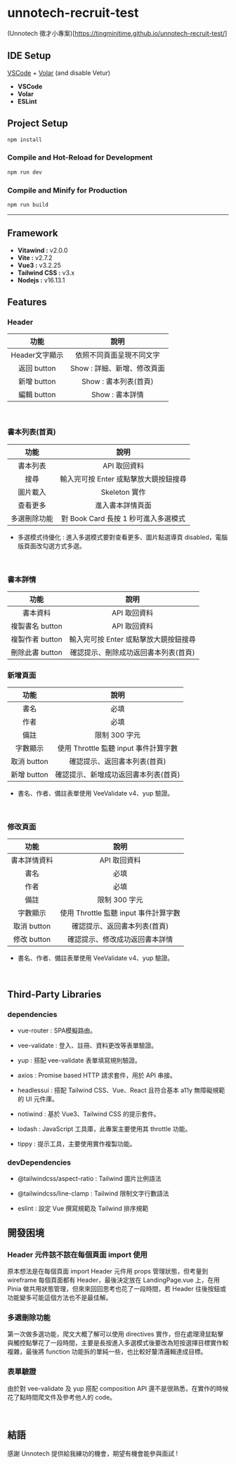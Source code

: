 # unnotech-recruit-test

(Unnotech 徵才小專案)[https://tingminitime.github.io/unnotech-recruit-test/]

## IDE Setup

[VSCode](https://code.visualstudio.com/) + [Volar](https://marketplace.visualstudio.com/items?itemName=Vue.volar) (and disable Vetur)

- **VSCode**
- **Volar**
- **ESLint**

## Project Setup

```sh
npm install
```

### Compile and Hot-Reload for Development

```sh
npm run dev
```

### Compile and Minify for Production

```sh
npm run build
```

---

## Framework
- **Vitawind :** v2.0.0
- **Vite :** v2.7.2
- **Vue3 :** v3.2.25
- **Tailwind CSS :** v3.x
- **Nodejs :** v16.13.1

## Features
### Header
| 功能 | 說明 |
|:----:|:----------:|
| Header文字顯示 | 依照不同頁面呈現不同文字 |
| 返回 button | Show : 詳細、新增、修改頁面 |
| 新增 button | Show : 書本列表(首頁) |
| 編輯 button | Show : 書本詳情 |

<br>

### 書本列表(首頁)
| 功能 | 說明 |
|:----:|:----------:|
| 書本列表 | API 取回資料 |
| 搜尋 | 輸入完可按 Enter 或點擊放大鏡按鈕搜尋 |
| 圖片載入 | Skeleton 實作 |
| 查看更多 | 進入書本詳情頁面 |
| 多選刪除功能 | 對 Book Card 長按 1 秒可進入多選模式 |

* 多選模式待優化 : 進入多選模式要對查看更多、圖片點選導頁 disabled，電腦版頁面改勾選方式多選。
<br>

### 書本詳情
| 功能 | 說明 |
|:----:|:----------:|
| 書本資料 | API 取回資料 |
| 複製書名 button | API 取回資料 |
| 複製作者 button | 輸入完可按 Enter 或點擊放大鏡按鈕搜尋 |
| 刪除此書 button | 確認提示、刪除成功返回書本列表(首頁) |

### 新增頁面
| 功能 | 說明 |
|:----:|:----------:|
| 書名 | 必填 |
| 作者 | 必填 |
| 備註 | 限制 300 字元 |
| 字數顯示 | 使用 Throttle 監聽 input 事件計算字數 |
| 取消 button | 確認提示、返回書本列表(首頁) |
| 新增 button | 確認提示、新增成功返回書本列表(首頁) |

* 書名、作者、備註表單使用 VeeValidate v4、yup 驗證。
<br>

### 修改頁面
| 功能 | 說明 |
|:----:|:----------:|
| 書本詳情資料 | API 取回資料 |
| 書名 | 必填 |
| 作者 | 必填 |
| 備註 | 限制 300 字元 |
| 字數顯示 | 使用 Throttle 監聽 input 事件計算字數 |
| 取消 button | 確認提示、返回書本列表(首頁) |
| 修改 button | 確認提示、修改成功返回書本詳情 |

* 書名、作者、備註表單使用 VeeValidate v4、yup 驗證。
<br>

## Third-Party Libraries
### dependencies
- vue-router :
  SPA模擬路由。

- vee-validate : 
  登入、註冊、資料更改等表單驗證。

- yup : 
  搭配 vee-validate 表單填寫規則驗證。

- axios : 
  Promise based HTTP 請求套件，用於 API 串接。

- headlessui : 
  搭配 Tailwind CSS、Vue、React 且符合基本 a11y 無障礙規範的 UI 元件庫。

- notiwind :
  基於 Vue3、Tailwind CSS 的提示套件。

- lodash :
  JavaScript 工具庫，此專案主要使用其 throttle 功能。

- tippy :
  提示工具，主要使用實作複製功能。

### devDependencies
- @tailwindcss/aspect-ratio :
  Tailwind 圖片比例語法

- @tailwindcss/line-clamp :
  Tailwind 限制文字行數語法

- eslint :
  設定 Vue 撰寫規範及 Tailwind 排序規範


## 開發困境
### Header 元件該不該在每個頁面 import 使用
原本想法是在每個頁面 import Header 元件用 props 管理狀態，但考量到 wireframe 每個頁面都有 Header，最後決定放在 LandingPage.vue 上，在用 Pinia 做共用狀態管理，但來來回回思考也花了一段時間，若 Header 往後按鈕或功能變多可能這個方法也不是最佳解。

### 多選刪除功能
第一次做多選功能，爬文大概了解可以使用 directives 實作，但在處理滑鼠點擊與觸控點擊花了一段時間，主要是長按進入多選模式後要改為短按選擇目標實作較複雜，最後將 function 功能拆的單純一些，也比較好釐清邏輯達成目標。

### 表單驗證
由於對 vee-validate 及 yup 搭配 composition API 還不是很熟悉，在實作的時候花了點時間爬文件及參考他人的 code。

<br>

## 結語
感謝 Unnotech 提供給我練功的機會，期望有機會能參與面試 !
